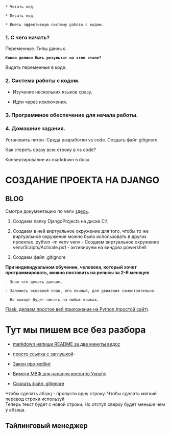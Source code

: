 


`* Читать код.`

`* Писать код.`

`* Иметь эффективную систему работы с кодом.`



### 1. С чего начать?

Переменные.
Типы данных.


**`Каков должен быть результат на этом этапе?`**

Видеть переменные в коде.



### 2. Система работы с кодом. 

- Изучение нескольких языков сразу.

- Идти через исключения.

### 3. Программное обеспечение для начала работы.


### 4. Домашние задания.

 Установить питон.
 Среда разработки vs code.
 Создать файл gitignore.

 Как стереть сразу всю строку в vs code?

 Конвертирование из markdown в docx.

 
 СОЗДАНИЕ ПРОЕКТА НА DJANGO
 ===========================

 BLOG
 ---



 Смотри документацию  по venv [здесь](https://docs.python.org/3/library/venv.html?highlight=venv).


 1. Создаем папку DjangoProjects на диске С:\
 2. Создаем в ней виртуальное окружение для того, чтобы то же виртуальное окружение можно было использовать в других проектах.
python -m venv venv - Создаем виртуальное окружение 
venv/Scripts/Activate.ps1 - активируем на виндовз powershell 

3. Создаем файл .gitignore









**При индивидуальном обучении, человека, который хочет программировать, можно поставить на рельсы за 2-6 месяцев**

`- Знал что делать дальше.`

`- Заложить основной план, его личный, для движения самостоятельно.`

`- На выходе будет писать на любых языках.`

[Flask: делаем простое веб приложение на Python (простой сайт)](https://www.youtube.com/watch?v=uyjp8nLGkmM).


# Тут мы пишем все без разбора 




- [markdown напиши README за две минуты видос](https://www.youtube.com/watch?v=FFBTGdEMrQ4)
- [просто ссылка с заглушкой](#Тут)-
- [Закон про мобінг](https://ua.korrespondent.net/articles/4547436-shtrafy-za-mobinh-yak-zakon-zakhystyt-pratsivnyka-vid-tskuvannia)

- [Вимоги МВФ для надання кредитів Україні](https://ua.korrespondent.net/articles/4547478-mvf-vysunuv-umovy-do-ukrainy-dlia-nadannia-kredytiv)


- [Создать файл .gitignore](https://www.toptal.com/developers/gitignore/)


Чтобы сделать абзац - пропусти одну строку.
Чтобы сделать мягкий перевод строки используй <br/>
Теперь текст будет с новой строки. Но отступ сверху будет меньше чем у абзаца.

Тайлинговый менеджер
---
